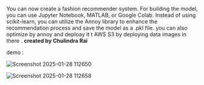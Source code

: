 You can now create a fashion recommender system. For building the model, you can use Jupyter Notebook, MATLAB, or Google Colab. Instead of using scikit-learn, you can utilize the Annoy library to enhance the recommendation process and save the model as a .pkl file.
you can also optimize by annoy and deploay it t AWS S3 by deploying data images in there .
                              **created by Chulindra Rai**

demo :

![Screenshot 2025-01-28 112650](https://github.com/user-attachments/assets/6bc580f6-dcbf-4a1f-8382-e2dfae955037)

![Screenshot 2025-01-28 112658](https://github.com/user-attachments/assets/b25bc546-8e9b-4714-a10e-28c03a8160a3)
